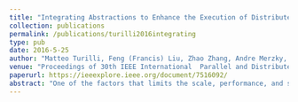 ```yaml
---
title: "Integrating Abstractions to Enhance the Execution of Distributed Applications"
collection: publications
permalink: /publications/turilli2016integrating
type: pub
date: 2016-5-25
author: "Matteo Turilli, Feng (Francis) Liu, Zhao Zhang, Andre Merzky, Michael Wilde, Jon Weissman, Daniel S. Katz and Shantenu Jha"
venue: "Proceedings of 30th IEEE International  Parallel and Distributed Processing Symposium (IPDPS)"
paperurl: https://ieeexplore.ieee.org/document/7516092/
abstract: "One of the factors that limits the scale, performance, and sophistication of distributed applications is the difficulty of concurrently executing them on multiple distributed computing resources. In part, this is due to a poor understanding of the general properties and performance of the coupling between applications and dynamic resources. This paper addresses this issue by integrating abstractions representing distributed applications, resources, and execution processes into a pilot-based middleware. The middleware provides a platform that can specify distributed applications, execute them on multiple resource and for different configurations, and is instrumented to support investigative analysis. We analyzed the execution of distributed applications using experiments that measure the benefits of using multiple resources, the late-binding of scheduling decisions, and the use of backfill scheduling."
---
```

